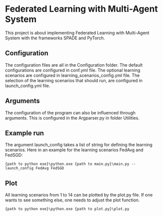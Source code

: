 # Federated Learning with Multi-Agent System

This project is about implementing Federated Learning with Multi-Agent System with the frameworks SPADE and PyTorch.

## Configuration
The configuration files are all in the Configuration folder.
The default configurations are configured in conf.yml file.
The optional learning scenarios are configured in learning_scenarios_config.yml file.
The selection of the learning scenarios that should run, are configured in launch_config.yml file.

## Arguments
The configuration of the program can also be influenced through arguments. 
This is configured in the Argparser.py in folder Utilities.

## Example run
The argument launch_config takes a list of string for defining the learning scenarios.
Here in an example for the learning scenarios FedAvg and FedSGD:
```
{path to python exe}\python.exe {path to main.py}\main.py --launch_config FedAvg FedSGD
```

## Plot
All learning scenarios from 1 to 14 can be plotted by the plot.py file.
If one wants to see something else, one needs to adjust the plot function.
```
{path to python exe}\python.exe {path to plot.py}\plot.py
```